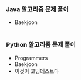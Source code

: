 ### Java 알고리즘 문제 풀이
- Baekjoon
<br><br>

### Python 알고리즘 문제 풀이
- Programmers
- Baekjoon
- 이것이 코딩테스트다


